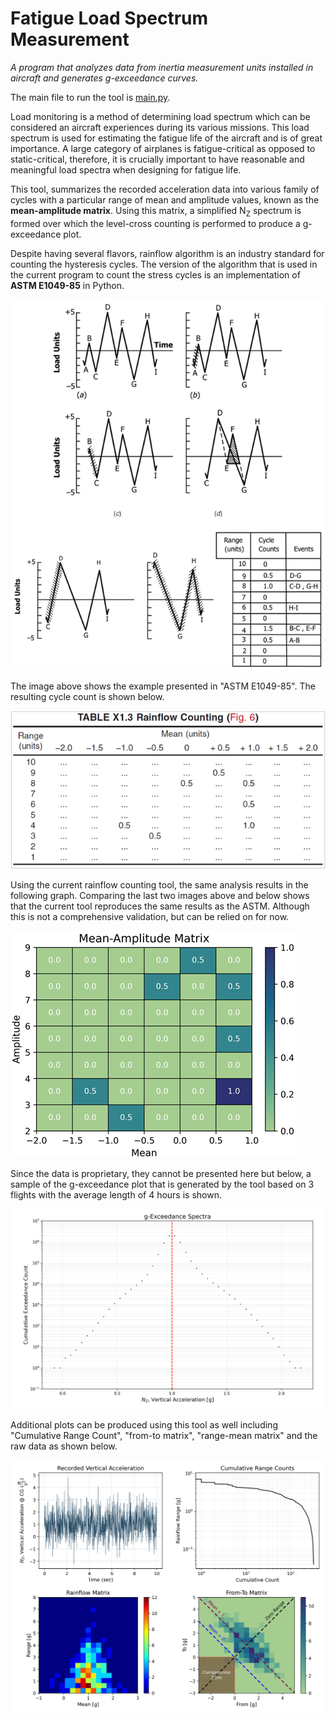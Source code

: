 # Fatigue Load Spectrum Measurement

*A program that analyzes data from inertia measurement units installed in
aircraft and generates g-exceedance curves.*

The main file to run the tool is [main.py](main.py).

Load monitoring is a method of determining load spectrum which can be
considered an aircraft experiences during its various missions. This load
spectrum is used for estimating the fatigue life of the aircraft and is of
great importance. A large category of airplanes is fatigue-critical as opposed
to static-critical, therefore, it is crucially important to have reasonable and
meaningful load spectra when designing for fatigue life.

This tool, summarizes the recorded acceleration data into various family of
cycles with a particular range of mean and amplitude values, known as the
**mean-amplitude matrix**. Using this matrix, a simplified N<sub>Z</sub>
spectrum is
formed over which the level-cross counting is performed to produce a
g-exceedance plot.

Despite having several flavors, rainflow algorithm is an industry standard
for counting the hysteresis cycles. The version of the algorithm that is
used in the current program to count the stress cycles is an
implementation of **ASTM E1049-85** in Python.

![ASTM example](Images/ASTM_ex.png)

The image above shows the example presented in "ASTM E1049-85". The
resulting cycle count is shown below.

![ASTM answer](Images/ASTM_result.png)

Using the current rainflow counting tool, the same analysis results in the
following graph. Comparing the last two images above and below shows that the
current tool reproduces the same results as the ASTM. Although this is not
a comprehensive validation, but can be relied on for now.

![rainflow count](Images/ASTM_rf_count.png)

Since the data is proprietary, they cannot be presented here but below, a
sample of the g-exceedance plot that is generated by the tool based on 3
flights with the average length of 4 hours is shown.

![g-exceedance](Images/g_Exceedance_Spectra.png)

Additional plots can be produced using this tool as well including
"Cumulative Range Count", "from-to matrix", "range-mean matrix" and the raw
data as shown below.

![other plots](Images/gg.png)
